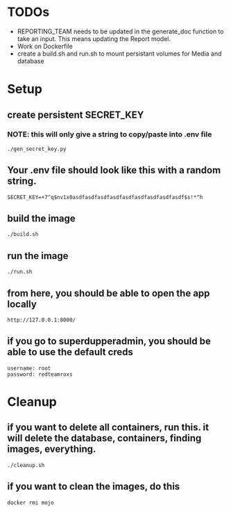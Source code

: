 # TODOs
- REPORTING_TEAM needs to be updated in the generate_doc function to take an input. This means updating the Report model.
- Work on Dockerfile
- create a build.sh and run.sh to mount persistant volumes for Media and database

# Setup
## create persistent SECRET_KEY
### NOTE: this will only give a string to copy/paste into .env file
```
./gen_secret_key.py
```

## Your .env file should look like this with a random string.
```
SECRET_KEY=+7^q$nv1x0asdfasdfasdfasdfasdfasdfasdfasdfasdf$s!*^h
```

## build the image
```
./build.sh
```

## run the image
```
./run.sh
```

## from here, you should be able to open the app locally
```
http://127.0.0.1:8000/
```

## if you go to superdupperadmin, you should be able to use the default creds
```
username: root
password: redteamroxs
```

# Cleanup
## if you want to delete all containers, run this. it will delete the database, containers, finding images, everything.
```
./cleanup.sh
```

## if you want to clean the images, do this
```
docker rmi mojo
```